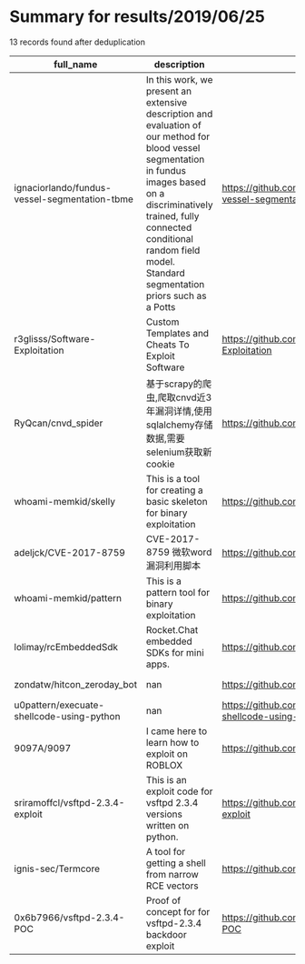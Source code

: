 
# Summary for results/2019/06/25
    
13 records found after deduplication

| full_name | description | html_url | matched_list | matched_count | pushed_at | size | stargazers_count | language | forks_count | vul_ids |
|-----------------------------------------------|-----------------------------------------------------------------------------------------------------------------------------------------------------------------------------------------------------------------------------------------------------------------|------------------------------------------------------------------|---------------------------------|-----------------|---------------------------|--------|--------------------|------------|---------------|-------------------|
| ignaciorlando/fundus-vessel-segmentation-tbme | In this work, we present an extensive description and evaluation of our method for blood vessel segmentation in fundus images based on a discriminatively trained, fully connected conditional random field model. Standard segmentation priors such as a Potts | https://github.com/ignaciorlando/fundus-vessel-segmentation-tbme | ['exploit'] | 1 | 2019-06-25 10:13:51+00:00 | 32646 | 42 | Matlab | 15 | [] |
| r3glisss/Software-Exploitation | Custom Templates and Cheats To Exploit Software | https://github.com/r3glisss/Software-Exploitation | ['exploit'] | 1 | 2019-06-25 19:45:28+00:00 | 3555 | 0 | Python | 0 | [] |
| RyQcan/cnvd_spider | 基于scrapy的爬虫,爬取cnvd近3年漏洞详情,使用sqlalchemy存储数据,需要selenium获取新cookie | https://github.com/RyQcan/cnvd_spider | ['cnvd-c OR cnvd-2 OR cnnvd-2'] | 1 | 2019-06-25 11:20:45+00:00 | 127 | 14 | Python | 4 | [] |
| whoami-memkid/skelly | This is a tool for creating a basic skeleton for binary exploitation | https://github.com/whoami-memkid/skelly | ['exploit'] | 1 | 2019-06-25 23:37:08+00:00 | 5 | 0 | Python | 0 | [] |
| adeljck/CVE-2017-8759 | CVE-2017-8759 微软word漏洞利用脚本 | https://github.com/adeljck/CVE-2017-8759 | ['cve-2'] | 1 | 2019-06-25 02:17:50+00:00 | 5 | 0 | Python | 0 | ['CVE-2017-8759'] |
| whoami-memkid/pattern | This is a pattern tool for binary exploitation | https://github.com/whoami-memkid/pattern | ['exploit'] | 1 | 2019-06-25 07:32:25+00:00 | 0 | 0 | Python | 0 | [] |
| lolimay/rcEmbeddedSdk | Rocket.Chat embedded SDKs for mini apps. | https://github.com/lolimay/rcEmbeddedSdk | ['rce'] | 1 | 2019-06-25 12:12:05+00:00 | 3 | 0 | JavaScript | 0 | [] |
| zondatw/hitcon_zeroday_bot | nan | https://github.com/zondatw/hitcon_zeroday_bot | ['zeroday'] | 1 | 2019-06-25 12:35:30+00:00 | 10 | 0 | Python | 0 | [] |
| u0pattern/execuate-shellcode-using-python | nan | https://github.com/u0pattern/execuate-shellcode-using-python | ['shellcode'] | 1 | 2019-06-25 14:05:15+00:00 | 1 | 2 | Python | 1 | [] |
| 9097A/9097 | I came here to learn how to exploit on ROBLOX | https://github.com/9097A/9097 | ['exploit'] | 1 | 2019-06-25 18:10:49+00:00 | 0 | 0 | | 0 | [] |
| sriramoffcl/vsftpd-2.3.4-exploit | This is an exploit code for vsftpd 2.3.4 versions written on python. | https://github.com/sriramoffcl/vsftpd-2.3.4-exploit | ['exploit'] | 1 | 2019-06-25 18:40:17+00:00 | 1 | 0 | Python | 1 | [] |
| ignis-sec/Termcore | A tool for getting a shell from narrow RCE vectors | https://github.com/ignis-sec/Termcore | ['rce'] | 1 | 2019-06-25 18:54:46+00:00 | 9 | 3 | Python | 2 | [] |
| 0x6b7966/vsftpd-2.3.4-POC | Proof of concept for for vsftpd-2.3.4 backdoor exploit | https://github.com/0x6b7966/vsftpd-2.3.4-POC | ['exploit'] | 1 | 2019-06-25 20:53:22+00:00 | 1 | 0 | Python | 0 | [] |
